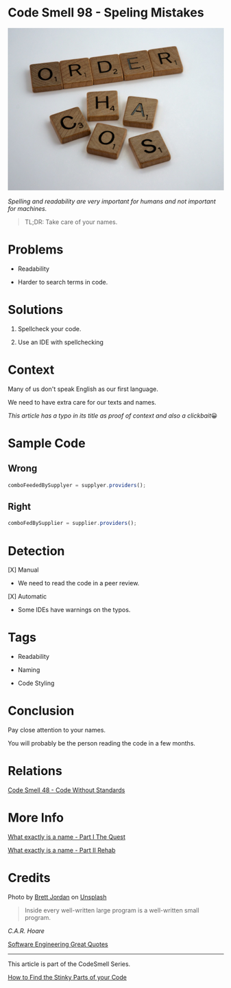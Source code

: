 # Code Smell 98 - Speling Mistakes

![Code Smell 98 - Speling Mistakes](Code%20Smell%2098%20-%20Speling%20Mistakes.jpeg)

*Spelling and readability are very important for humans and not important for machines.*

> TL;DR: Take care of your names.

# Problems

- Readability

- Harder to search terms in code.

# Solutions

1. Spellcheck your code.

2. Use an IDE with spellchecking

# Context

Many of us don't speak English as our first language. 

We need to have extra care for our texts and names.

*This article has a typo in its title as proof of context and also a clickbait*😀

# Sample Code

## Wrong

[Gist Url]: # (https://gist.github.com/mcsee/a4c5716a56fdb9b1b743debae3adfb4c)

```javascript
comboFeededBySupplyer = supplyer.providers();
```

## Right

[Gist Url]: # (https://gist.github.com/mcsee/1fc16a4982d8f423107d3e64d3c31e48)

```javascript
comboFedBySupplier = supplier.providers();
```

# Detection

[X] Manual
- We need to read the code in a peer review.

[X] Automatic
- Some IDEs have warnings on the typos.

# Tags

- Readability

- Naming

- Code Styling

# Conclusion

Pay close attention to your names. 

You will probably be the person reading the code in a few months. 

# Relations

[Code Smell 48 - Code Without Standards](https://github.com/mcsee/Software-Design-Articles/tree/main/Articles/Code%20Smells/Code%20Smell%2048%20-%20Code%20Without%20Standards/readme.md)

# More Info

[What exactly is a name - Part I The Quest](https://github.com/mcsee/Software-Design-Articles/tree/main/Articles/Theory/What%20exactly%20is%20a%20name%20-%20Part%20I%20The%20Quest/readme.md)

[What exactly is a name - Part II Rehab](https://github.com/mcsee/Software-Design-Articles/tree/main/Articles/Theory/What%20exactly%20is%20a%20name%20-%20Part%20II%20Rehab/readme.md)

# Credits

Photo by [Brett Jordan](https://unsplash.com/@brett_jordan) on [Unsplash](https://unsplash.com/s/photos/alphabet)
  
> Inside every well-written large program is a well-written small program.

_C.A.R. Hoare_
  
[Software Engineering Great Quotes](https://github.com/mcsee/Software-Design-Articles/tree/main/Articles/Quotes/Software%20Engineering%20Great%20Quotes/readme.md)

* * *

This article is part of the CodeSmell Series.

[How to Find the Stinky Parts of your Code](https://github.com/mcsee/Software-Design-Articles/tree/main/Articles/Code%20Smells/How%20to%20Find%20the%20Stinky%20parts%20of%20your%20Code/readme.md)